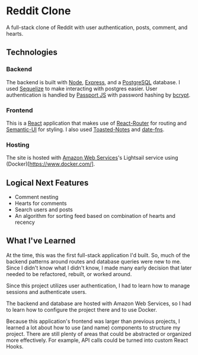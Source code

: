 # Reddit Clone

A full-stack clone of Reddit with user authentication, posts, comment, and hearts.

## Technologies

### Backend

The backend is built with [Node](https://nodejs.org/en/), [Express](https://expressjs.com/), and a [PostgreSQL](https://www.postgresql.org/) database. I used [Sequelize](https://sequelize.org/) to make interacting with postgres easier. User authentication is handled by [Passport JS](http://www.passportjs.org/) with password hashing by [bcrypt](https://www.npmjs.com/package/bcrypt).

### Frontend

This is a [React](https://reactjs.org/) application that makes use of [React-Router](https://reactrouter.com/web/guides/quick-start) for routing and [Semantic-UI](https://react.semantic-ui.com/) for styling. I also used [Toasted-Notes](https://toasted-notes.netlify.app/) and [date-fns](https://www.npmjs.com/package/date-fns).

### Hosting

The site is hosted with [Amazon Web Services](https://aws.amazon.com/)'s Lightsail service using (Docker)[https://www.docker.com/].

## Logical Next Features

- Comment nesting
- Hearts for comments
- Search users and posts
- An algorithm for sorting feed based on combination of hearts and recency

## What I've Learned

At the time, this was the first full-stack application I'd built. So, much of the backend patterns around routes and database queries were new to me. Since I didn't know what I didn't know, I made many early decision that later needed to be refactored, rebuilt, or worked around.

Since this project utilizes user authentication, I had to learn how to manage sessions and authenticate users.

The backend and database are hosted with Amazon Web Services, so I had to learn how to configure the project there and to use Docker.

Because this application's frontend was larger than previous projects, I learned a lot about how to use (and name) components to structure my project. There are still plenty of areas that could be abstracted or organized more effectively. For example, API calls could be turned into custom React Hooks.
